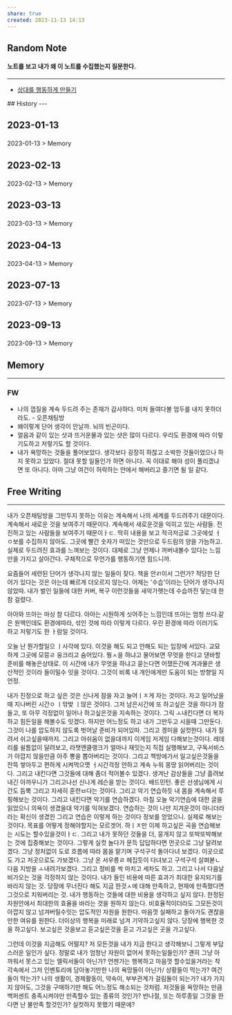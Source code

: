 ```yaml
---
share: true
created: 2023-11-13 14:13
---
```


## Random Note
#### 노트를 보고 내가 왜 이 노트를 수집했는지 질문한다.
---
<p><span><ul>
<li><a data-tooltip-position="top" aria-label="Infinity Drawer/상대를 행동하게 만들기.md" data-href="Infinity Drawer/상대를 행동하게 만들기.md" href="Infinity Drawer/상대를 행동하게 만들기.md" class="internal-link" target="_blank" rel="noopener">상대를 행동하게 만들기</a></li>
</ul></span></p>
## History
---
<h2><span><p>2023-01-13</p></span></h2><p><span><p><span alt="2023-01-13 > Memory" src="2023-01-13#Memory" class="internal-embed">2023-01-13 &gt; Memory</span></p></span></p><h2><span><p>2023-02-13</p></span></h2><p><span><p><span alt="2023-02-13 > Memory" src="2023-02-13#Memory" class="internal-embed">2023-02-13 &gt; Memory</span></p></span></p><h2><span><p>2023-03-13</p></span></h2><p><span><p><span alt="2023-03-13 > Memory" src="2023-03-13#Memory" class="internal-embed">2023-03-13 &gt; Memory</span></p></span></p><h2><span><p>2023-04-13</p></span></h2><p><span><p><span alt="2023-04-13 > Memory" src="2023-04-13#Memory" class="internal-embed">2023-04-13 &gt; Memory</span></p></span></p><h2><span><p>2023-07-13</p></span></h2><p><span><p><span alt="2023-07-13 > Memory" src="2023-07-13#Memory" class="internal-embed">2023-07-13 &gt; Memory</span></p></span></p><h2><span><p>2023-09-13</p></span></h2><p><span><p><span alt="2023-09-13 > Memory" src="2023-09-13#Memory" class="internal-embed">2023-09-13 &gt; Memory</span></p></span></p>


## Memory
---
### FW
- 나의 껍질을 계속 두드려 주는 존재가 감사하다. 미처 들여다볼 엄두를 내지 못하더라도. - 오픈채팅방
- 왜이렇게 단어 생각이 안날까. 뇌의 빈곤이다.
- 얼음과 같이 있는 샷과 뜨거운물과 있는 샷은 많이 다르다.
  우리도 환경에 따라 이렇기도하고 저렇기도 할 것이다.
- 내가 욕망하는 것들을 풀어보았다.
  생각보다 굉장히 하찮고 소박한 것들이었으나 하지 못하고 있었다.
  절대 못할 일들인가 하면 아니다.
  꼭 이대로 해야 성이 풀리겠냐면 또 아니다.
  아마 그냥 여건이 허락하는 안에서 해버리고 즐기면 될 일 같다.



## Free Writing
---
내가 오픈채팅방을 그만두지 못하는 이유는 계속해서 나의 세계를 두드려주기 대문이다. 계속해서 새로운 것을 보여주기 때문이다. 계속해서 새로운것을 익히고 있는 사람들. 전진하고 있는 사람들을 보여주기 때문이ㅏㄷ. 딱히 내용을 보고 적극저긍로 그곳에섲 ㅓㅇ보를 수집하지 않아도. 그곳에 빨간 숫자가 떠있는 것만으로 두드림의 양을 가늠하고. 실제로 두드려진 효과를 느껴보는 것이다.
대체로 그냥 언제나 꺼버내볼수 있다는 느낌만을 가지고 살아간다. 구체적으로 무언가를 행동하기엔 힘드니까.

요즘들어 세련된 단어가 생각나지 않는 일들이 잦다. 책을 안ㄺ이서 그런가? 적당한 단어가 있다는 것은 아는데 빠르게 더오르지 않는다. 어제는 '수습'이라는 단어가 생각나지 않았따. 내가 벌인 일들에 대한 커버, 복구 이런것들을 새악가햇는데 수습까진 닿는데 한참 걸렸다. 

아아와 뜨아는 마싱 참 다르다. 아아는 시원하게 싯어주는 느낌인데 뜨아는 엄청 쓰다.같은 원액인데도 환경에따라, 섞인 것에 따라 이렇게 다르다. 우린 환경에 따라 이러기도 하고 저렇기도 한 ㅏ람일 것이다.

오늘 난 뭔가할일으 ㅣ사각에 있다. 이것을 해도 되고 안해도 되는 입장에 서있다. 교묘하게 그곳에 모믕ㄹ 웅크리고 숨어있다. 뭥ㅅ을 하냐고 물어보면 무엇을 한다고 댇바할 준비를 해놓은상태로. 이 시간에 내가 무엇을 하냐고 묻는다면 어쟀든간에 겨과물은 생산적인 것이라 들이밀수 잇을 것이다. 그것이 비록 내 개인에게만 도움이 되는 방향일 지언정.

내가 진정으로 하고 싶은 것은
신나게 잠을 자고 늘어ㅣㅈ게 자는 것이다. 자고 일어났을때 지나버린 시간ㅇ ㅣ앆밪 ㅣ않은 것이다. 그저 남은시간에 또 하고싶은 것을 하다가 잠들고, 또 아무 걱정없이 일어나 하고싶은것을 지속하는 것이다.
그릭 ㅗ내킨다면 더 복자하고 힘든일을 해볼수도 잇겠다. 하지만 어느정도 하고 내가 그만두고 시을때 그만둔다. 그것이 나를 압도하지 않도록 벗어날 준비가 되어있따. 
그리고 겡미을 실컷한다. 내가 질려서 쉬고싶을때까지. 그리고 아쉬움이 없을대까지 이게임 저게임 다해보는것이다. 레데리를 쉴틈없이 달려보고, 라챗앤클랭크가 얼마나 재밋는지 직접 실행해보고, 구독서비스가 아깝지 않을만큼 아주 뽕을 뽑아버리는 것이다.
그리고 책방에가서 일고싶은것들을 잔뜩 쌓아두고 편하게 시켜먹으몃 ㅓ시간걱정 안하고 계속 누워 몽땅 읽어버리는 것이다. 그리고 내킨다면 그것들에 대해 좀더 적어볼수 있겠다. 생겨난 감상들을 그냥 흘려보내긴 아까우니가
그리고나선 신나게 레슨을 받는 것이다. 배드민턴. 좋은 선생님에게 시간도 듬뿍 그리고 자세히 훈련ㅂ다는 것이다. 그리고 악기 연습하듯 내 몸을 계속해서 루핑해보는 것이다.
그리고 내킨다면 악기를 연습하겠다. 마침 오늘 악기연습에 대한 글을 읽었으니 의욕이 생겼을대 악기를 익혀보겠다. 연습하는 것이 나만 지겨운것이 아니더라라는 확신이 생겼읜 그리고 연습은 이렇게 하는 것이다 정보를 얻었으니. 실제로 해보는 것이다. 목표를 어떻게 정해야할지는 모르겟어. 하ㅣㅈ만 이제 하고싶은 곡을 연습해보는 시도는 할수있을것이ㅏㄷ. 그리고 내가 못하던 것들을 더, 뭉개지 않고 또박또박해보는 것에 집중해보는 것이다.
그렇게 실컷 놀다가 문득 답답하다면 먼곳으로 그냥 달려보겠다. 그냥 정처없이 도로 흐름에 따라 몸을 맡기며 구석구석 돌아다녀 보겠다. 이곳으로도 가고 저곳으로도 가보겠다. 그냥 온 서우릉ㄹ 헤집듯이 다녀보고 구석구석 살펴볻ㄴ다음 지방을 ㅗ내려가보겠다. 그리고 정비를 싹 마치고 세차도 하고. 그리고 나서 다음날 비가오는 것을 걱정하지 않는 것이다. 내가 들인 비용에 따른 효과가 최대한 유지되기를 바라지 않는 것. 당장에 무너진다 해도 지금 한것ㅅ에 대해 만족하고, 현재에 만족했다면 그것으로 치워버리는 것. 
내가 행동하는 것들에 대한 비용을 생각하고 싶지 않다. 한정된 자원안에서 최대한의 효율을 바라는 것을 원하지 않는다. 비효율적이더라도 그모든것이 아깝지 않고 넘겨버릴수잇는 압도적인 자원을 원한다. 마음껏 실패하고 돌아가도 괜찮을만한 여유를 원한다.
더이상의 행복을 미래로 넘겨 기약하고싶지 않다. 당장에 행복한 것을 하고싶다. 보고싶은 것을보고 듣고싶은것을 듣고 가고싶은 곳을 가고싶다.

그런데 이것을 지금해도 어떨지? 저 모든것을 내가 지금 한다고 생각해보니 그렇게 부담스러운 일인가 싶다. 정말로 내가 엄청난 자원이 없어서 못하는일들인가?
괜히 그냥 아까워서 못스고 있는 엘릭서들이 아닌가? 언젠가는 행복하고 마음껏 할수있을거라는 착각속에서 그저 인벤토리에 담아놓기만한 나의 욕망들이 아닌가/
상황들이 막는가? 여건들이 막는가? 나의 생활이, 경제활동이, 약속이, 부부관계가 걸림돌이 되는가?
내가 가지지 않아도, 그것을 구매하기만 해도 어느정도 해소되는 것처럼. 저것들을 욕망하는 만큼 백퍼센트 충족시켜야만 만족할수 있는 종류의 것인가? 반나절, 또는 하루종일 그것을 한다면 난 불만족 할것인가? 실컷하지 못했기 때문에? 
